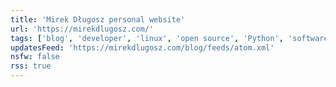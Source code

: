 ```yaml
---
title: 'Mirek Długosz personal website'
url: 'https://mirekdlugosz.com/'
tags: ['blog', 'developer', 'linux', 'open source', 'Python', 'software engineer', 'software tester', 'technology']
updatesFeed: 'https://mirekdlugosz.com/blog/feeds/atom.xml'
nsfw: false
rss: true
---
```

